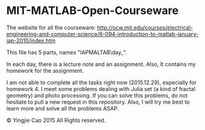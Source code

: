 # MIT-MATLAB-Open-Courseware

The website for all the courseware: http://ocw.mit.edu/courses/electrical-engineering-and-computer-science/6-094-introduction-to-matlab-january-iap-2010/index.htm

This file has 5 parts, names "IAPMALTAB\day_".

In each day, there is a lecture note and an assignment. Also, It contains my homework for the assignment.

I am not able to complete all the tasks right now (2015.12.29), especially for homework 4. I meet some problems dealing with Julia set (a kind of fractal geometry) and photo processing. If you can solve this problems, do not hesitate to pull a new request in this repository. Also, I will try me best to learn more and solve all the problems ASAP.

© Yingjie Cao 2015 All Rights reserved.

